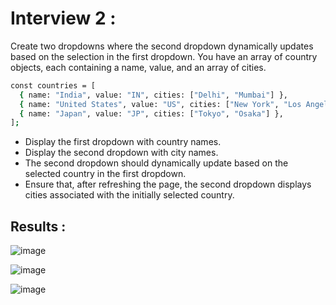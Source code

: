 # Interview 2 :

Create two dropdowns where the second dropdown dynamically updates based on the selection in the first dropdown.
You have an array of country objects, each containing a name, value, and an array of cities.

```sh
const countries = [
  { name: "India", value: "IN", cities: ["Delhi", "Mumbai"] },
  { name: "United States", value: "US", cities: ["New York", "Los Angeles"] },
  { name: "Japan", value: "JP", cities: ["Tokyo", "Osaka"] },
];
```

* Display the first dropdown with country names.
* Display the second dropdown with city names.
* The second dropdown should dynamically update based on the selected country in the first dropdown.
* Ensure that, after refreshing the page, the second dropdown displays cities associated with the initially selected country.

## Results :

![image](https://github.com/Devai-coding/react-interview-questions/assets/113947156/b997d1a0-0cd0-416c-8745-6c1749946656)

![image](https://github.com/Devai-coding/react-interview-questions/assets/113947156/7b0aab2e-db19-4eb1-9c23-d8b8febbbd8c)

![image](https://github.com/Devai-coding/react-interview-questions/assets/113947156/9fdaab93-7dc5-43f9-b746-969701ef4d3f)
